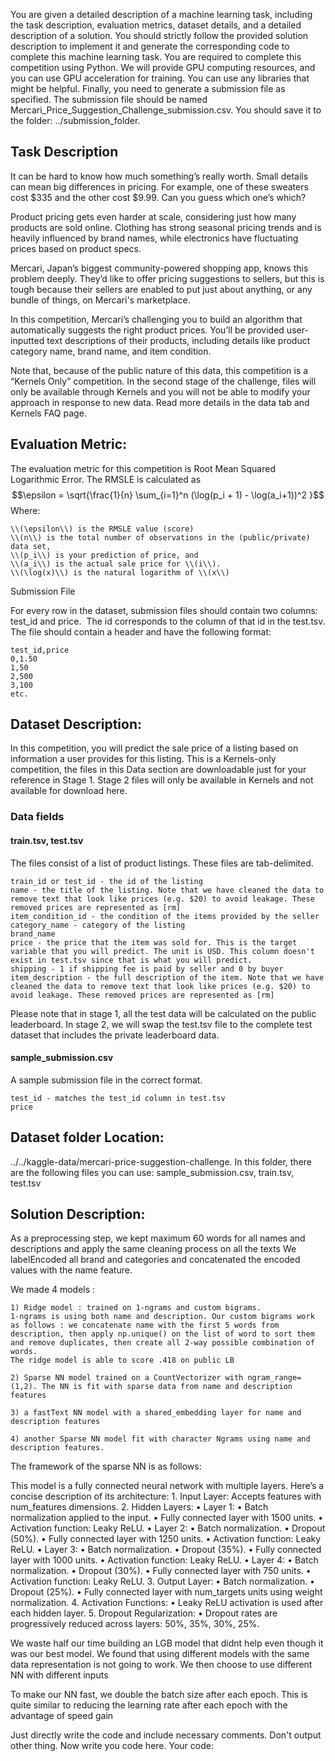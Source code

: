 You are given a detailed description of a machine learning task, including the task description, evaluation metrics, dataset details, and a detailed description of a solution.
You should strictly follow the provided solution description to implement it and generate the corresponding code to complete this machine learning task.
You are required to complete this competition using Python. We will provide GPU computing resources, and you can use GPU acceleration for training.
You can use any libraries that might be helpful.
Finally, you need to generate a submission file as specified. The submission file should be named Mercari_Price_Suggestion_Challenge_submission.csv. You should save it to the folder: ../submission_folder.

## Task Description
It can be hard to know how much something’s really worth. Small details can mean big differences in pricing. For example, one of these sweaters cost $335 and the other cost $9.99. Can you guess which one’s which?

Product pricing gets even harder at scale, considering just how many products are sold online. Clothing has strong seasonal pricing trends and is heavily influenced by brand names, while electronics have fluctuating prices based on product specs.

Mercari, Japan’s biggest community-powered shopping app, knows this problem deeply. They’d like to offer pricing suggestions to sellers, but this is tough because their sellers are enabled to put just about anything, or any bundle of things, on Mercari's marketplace.

In this competition, Mercari’s challenging you to build an algorithm that automatically suggests the right product prices. You’ll be provided user-inputted text descriptions of their products, including details like product category name, brand name, and item condition.

Note that, because of the public nature of this data, this competition is a “Kernels Only” competition. In the second stage of the challenge, files will only be available through Kernels and you will not be able to modify your approach in response to new data. Read more details in the data tab and Kernels FAQ page.

##  Evaluation Metric:
The evaluation metric for this competition is Root Mean Squared Logarithmic Error.
The RMSLE is calculated as
$$\epsilon = \sqrt{\frac{1}{n} \sum_{i=1}^n (\log(p_i + 1) - \log(a_i+1))^2 }$$
Where:

    \\(\epsilon\\) is the RMSLE value (score)
    \\(n\\) is the total number of observations in the (public/private) data set,
    \\(p_i\\) is your prediction of price, and
    \\(a_i\\) is the actual sale price for \\(i\\). 
    \\(\log(x)\\) is the natural logarithm of \\(x\\)

Submission File

For every row in the dataset, submission files should contain two columns: test_id and price.  The id corresponds to the column of that id in the test.tsv. The file should contain a header and have the following format:

    test_id,price
    0,1.50
    1,50
    2,500
    3,100
    etc.

##  Dataset Description:
In this competition, you will predict the sale price of a listing based on information a user provides for this listing. This is a Kernels-only competition, the files in this Data section are downloadable just for your reference in Stage 1. Stage 2 files will only be available in Kernels and not available for download here. 

### Data fields
#### train.tsv, test.tsv
The files consist of a list of product listings. These files are tab-delimited. 

    train_id or test_id - the id of the listing
    name - the title of the listing. Note that we have cleaned the data to remove text that look like prices (e.g. $20) to avoid leakage. These removed prices are represented as [rm]
    item_condition_id - the condition of the items provided by the seller
    category_name - category of the listing
    brand_name
    price - the price that the item was sold for. This is the target variable that you will predict. The unit is USD. This column doesn't exist in test.tsv since that is what you will predict. 
    shipping - 1 if shipping fee is paid by seller and 0 by buyer
    item_description - the full description of the item. Note that we have cleaned the data to remove text that look like prices (e.g. $20) to avoid leakage. These removed prices are represented as [rm]

Please note that in stage 1, all the test data will be calculated on the public leaderboard. In stage 2, we will swap the test.tsv file to the complete test dataset that includes the private leaderboard data. 

#### sample_submission.csv
A sample submission file in the correct format. 

    test_id - matches the test_id column in test.tsv
    price

## Dataset folder Location: 
../../kaggle-data/mercari-price-suggestion-challenge. In this folder, there are the following files you can use: sample_submission.csv, train.tsv, test.tsv

## Solution Description:
As a preprocessing step, we kept maximum 60 words for all names and descriptions and apply the same cleaning process on all the texts
We labelEncoded all brand and categories and concatenated the encoded values with the name feature.

We made 4 models :

    1) Ridge model : trained on 1-ngrams and custom bigrams.
    1-ngrams is using both name and description. Our custom bigrams work as follows : we concatenate name with the first 5 words from description, then apply np.unique() on the list of word to sort them and remove duplicates, then create all 2-way possible combination of words.
    The ridge model is able to score .418 on public LB

    2) Sparse NN model trained on a CountVectorizer with ngram_range=(1,2). The NN is fit with sparse data from name and description features

    3) a fastText NN model with a shared_embedding layer for name and description features

    4) another Sparse NN model fit with character Ngrams using name and description features.
   
The framework of the sparse NN is as follows:

This model is a fully connected neural network with multiple layers. Here’s a concise description of its architecture:
	1.	Input Layer: Accepts features with num_features dimensions.
	2.	Hidden Layers:
	•	Layer 1:
	•	Batch normalization applied to the input.
	•	Fully connected layer with 1500 units.
	•	Activation function: Leaky ReLU.
	•	Layer 2:
	•	Batch normalization.
	•	Dropout (50%).
	•	Fully connected layer with 1250 units.
	•	Activation function: Leaky ReLU.
	•	Layer 3:
	•	Batch normalization.
	•	Dropout (35%).
	•	Fully connected layer with 1000 units.
	•	Activation function: Leaky ReLU.
	•	Layer 4:
	•	Batch normalization.
	•	Dropout (30%).
	•	Fully connected layer with 750 units.
	•	Activation function: Leaky ReLU.
	3.	Output Layer:
	•	Batch normalization.
	•	Dropout (25%).
	•	Fully connected layer with num_targets units using weight normalization.
	4.	Activation Functions:
	•	Leaky ReLU activation is used after each hidden layer.
	5.	Dropout Regularization:
	•	Dropout rates are progressively reduced across layers: 50%, 35%, 30%, 25%.

We waste half our time building an LGB model that didnt help even though it was our best model. We found that using different models with the same data representation is not going to work. We then choose to use different NN with different inputs

To make our NN fast, we double the batch size after each epoch. This is quite similar to reducing the learning rate after each epoch with the advantage of speed gain


Just directly write the code and include necessary comments. Don't output other thing. Now write you code here. 
Your code:
